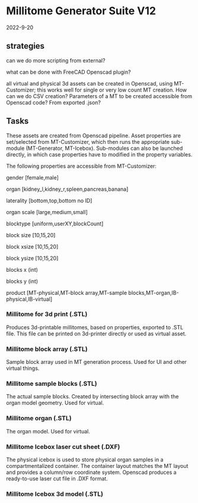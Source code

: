 # Millitome Generator Suite V12

2022-9-20

## strategies

can we do more scripting from external?

what can be done with FreeCAD Openscad plugin?

all virtual and physical 3d assets can be created in Openscad, using MT-Customizer; this works well for single or very low count MT creation. How can we do CSV creation? Parameters of a MT to be created accessible from Openscad code? From exported .json?

## Tasks

These assets are created from Openscad pipeline. Asset properties are set/selected from MT-Customizer, which then runs the appropriate sub-module (MT-Generator, MT-Icebox). Sub-modules can also be launched directly, in which case properties have to modified in the property variables.

The following properties are accessible from MT-Customizer:

gender [female,male]

organ [kidney_l,kidney_r,spleen,pancreas,banana]

laterality [bottom,top,bottom no ID]

organ scale [large,medium,small]

blocktype [uniform,userXY,blockCount]

block size [10,15,20]

block xsize [10,15,20]

block ysize [10,15,20]

blocks x (int)

blocks y (int)

product [MT-physical,MT-block array,MT-sample blocks,MT-organ,IB-physical,IB-virtual]

### Millitome for 3d print (.STL)

Produces 3d-printable millitomes, based on properties, exported to .STL file. This file can be printed on 3d-printer directly or used as virtual asset.

### Millitome block array (.STL)

Sample block array used in MT generation process. Used for UI and other virtual things.

### Millitome sample blocks (.STL)

The actual sample blocks. Created by intersecting block array with the organ model geometry. Used for virtual.

### Millitome organ (.STL)

The organ model. Used for virtual.

### Millitome Icebox laser cut sheet (.DXF)

The physical icebox is used to store physical organ samples in a compartmentalized container. The container layout matches the MT layout and provides a column/row coordinate system. Openscad produces a ready-to-use laser cut file in .DXF format.

### Millitome Icebox 3d model (.STL)











